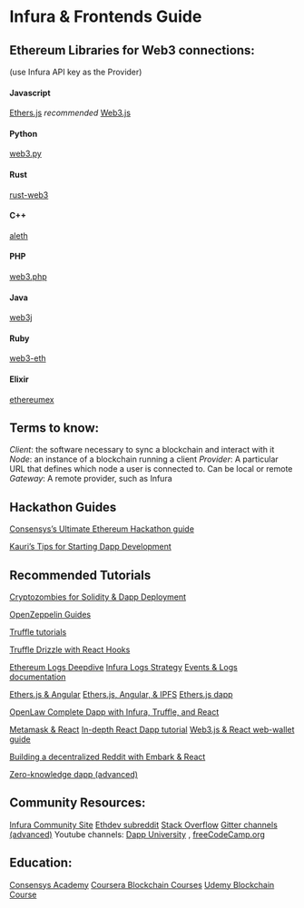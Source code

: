 # Infura & Frontends Guide

## Ethereum Libraries for Web3 connections:
(use Infura API key as the Provider)
#### Javascript
[Ethers.js](https://docs.ethers.io/ethers.js/v5-beta/) *recommended*
[Web3.js](https://github.com/ethereum/web3.js/)
#### Python
[web3.py](https://github.com/ethereum/web3.py)
#### Rust
[rust-web3](https://github.com/tomusdrw/rust-web3)
#### C++
[aleth](https://github.com/ethereum/aleth)
#### PHP
[web3.php](https://github.com/sc0Vu/web3.php)
#### Java
[web3j](https://github.com/web3j/web3j)
#### Ruby
[web3-eth](https://github.com/izetex/web3-eth)
#### Elixir
[ethereumex](https://github.com/mana-ethereum/ethereumex)

## Terms to know:
*Client*: the software necessary to sync a blockchain and interact with it
*Node*: an instance of a blockchain running a client 
*Provider*: A particular URL that defines which node a user is connected to. Can be local or remote
*Gateway*: A remote provider, such as Infura

## Hackathon Guides
[Consensys’s Ultimate Ethereum Hackathon guide](https://consensys.net/developers/guides-to-ethereum-development/ultimate-ethereum-hackathon-survival-guide/)

[Kauri’s Tips for Starting Dapp Development](https://kauri.io/tips-for-starting-dapp-development/a6f8cae18e574e1595bd870010100c80/a)

## Recommended Tutorials

[Cryptozombies for Solidity & Dapp Deployment](https://cryptozombies.io/)

[OpenZeppelin Guides](https://docs.openzeppelin.com/learn/)

[Truffle tutorials](https://www.trufflesuite.com/tutorials)

[Truffle Drizzle with React Hooks](https://github.com/atkinsonholly/Drizzle-tutorial-with-React-Hooks)

[Ethereum Logs Deepdive](https://codeburst.io/deep-dive-into-ethereum-logs-a8d2047c7371)
[Infura Logs Strategy](https://blog.infura.io/faster-logs-and-events-e43e2fa13773/)
[Events & Logs documentation](https://goethereumbook.org/event-read/)

[Ethers.js & Angular](https://kauri.io/accelerating-dapp-development-with-ethersjs/805715d4e66440d996fee0930a6d0fbc/a)
[Ethers.js, Angular, & IPFS](https://medium.com/better-programming/ethereum-dapp-with-ethers-js-and-ipfs-using-angular-angular-material-and-ngrx-part-i-dcf049430cbf)
[Ethers.js dapp](https://www.zastrin.com/tutorials/build-an-ethereum-dapp-using-ethersjs)

[OpenLaw Complete Dapp with Infura, Truffle, and React](https://medium.com/@OpenLawOfficial/openlaw-api-tutorial-build-a-complete-dapp-with-the-openlaw-api-truffle-react-js-d064717ad41d)

[Metamask & React](https://medium.com/coinmonks/react-web-dapp-with-metamask-web3-sotp-part-4-f252ebe8d07f)
[In-depth React Dapp tutorial](https://www.dappuniversity.com/articles/ethereum-dapp-react-tutorial)
[Web3.js & React web-wallet guide](https://www.freecodecamp.org/news/how-to-build-an-ethereum-wallet-web-app-ac77dcaac573/)

[Building a decentralized Reddit with Embark & React](https://framework.embarklabs.io/news/2019/02/04/building-a-decentralized-reddit-with-embark-part-1/)

[Zero-knowledge dapp (advanced)](https://kndrck.co/posts/practical_guide_build_zk_dapps/)


## Community Resources:

[Infura Community Site](www.community.infura.io)
[Ethdev subreddit](www.reddit.com/r/ethdev)
[Stack Overflow](http://ethereum.stackexchange.com/)
[Gitter channels (advanced)](https://github.com/ethereum/wiki/wiki/gitter-channels)
Youtube channels: [Dapp University](https://www.youtube.com/channel/UCY0xL8V6NzzFcwzHCgB8orQ/videos?view=0&sort=p&flow=grid) , [freeCodeCamp.org](https://www.youtube.com/channel/UC8butISFwT-Wl7EV0hUK0BQ/search?query=blockchain)

## Education:
[Consensys Academy](https://consensys.net/academy/)
[Coursera Blockchain Courses](https://www.coursera.org/courses?query=ethereum)
[Udemy Blockchain Course](https://www.udemy.com/course/ethereum-and-solidity-the-complete-developers-guide/)

